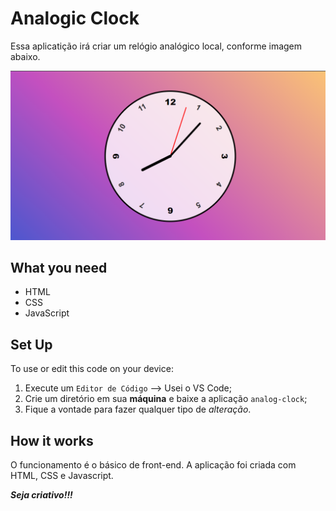 # Analogic Clock

Essa aplicatição irá criar um relógio analógico local, conforme imagem abaixo.

![Analog Clock](./img_test.png)

## What you need

- HTML
- CSS
- JavaScript

## Set Up

To use or edit this code on your device:

1. Execute um `Editor de Código` --> Usei o VS Code;
2. Crie um diretório em sua **máquina** e baixe a aplicação `analog-clock`;
3. Fique a vontade para fazer qualquer tipo de _alteração_.

## How it works

O funcionamento é o básico de front-end. A aplicação foi criada com HTML, CSS e Javascript.

**_Seja criativo!!!_**
